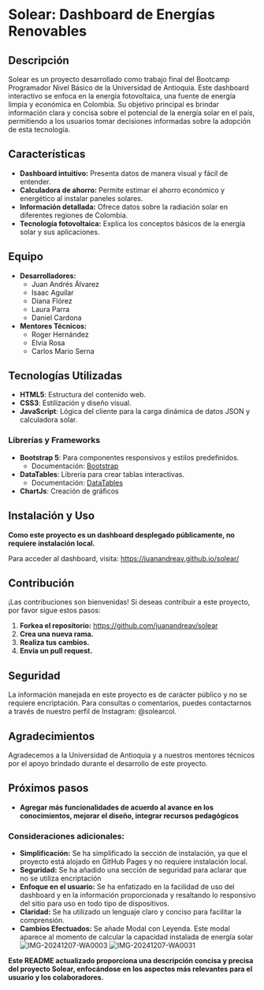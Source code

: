 # Solear: Dashboard de Energías Renovables

## Descripción
Solear es un proyecto desarrollado como trabajo final del Bootcamp Programador Nivel Básico de la Universidad de Antioquia. Este dashboard interactivo se enfoca en la energía fotovoltaica, una fuente de energía limpia y económica en Colombia. Su objetivo principal es brindar información clara y concisa sobre el potencial de la energía solar en el país, permitiendo a los usuarios tomar decisiones informadas sobre la adopción de esta tecnología.

## Características
* **Dashboard intuitivo:** Presenta datos de manera visual y fácil de entender.
* **Calculadora de ahorro:** Permite estimar el ahorro económico y energético al instalar paneles solares.
* **Información detallada:** Ofrece datos sobre la radiación solar en diferentes regiones de Colombia.
* **Tecnología fotovoltaica:** Explica los conceptos básicos de la energía solar y sus aplicaciones.

## Equipo
* **Desarrolladores:**
  * Juan Andrés Álvarez
  * Isaac Aguilar
  * Diana Flórez
  * Laura Parra
  * Daniel Cardona
* **Mentores Técnicos:**
  * Roger Hernández
  * Elvia Rosa
  * Carlos Mario Serna

## Tecnologías Utilizadas
- **HTML5**: Estructura del contenido web.
- **CSS3**: Estilización y diseño visual.
- **JavaScript**: Lógica del cliente para la carga dinámica de datos JSON y calculadora solar.

### Librerías y Frameworks
- **Bootstrap 5**: Para componentes responsivos y estilos predefinidos.
  - Documentación: [Bootstrap](https://getbootstrap.com/)
- **DataTables**: Librería para crear tablas interactivas.
  - Documentación: [DataTables](https://datatables.net/)
- **ChartJs**: Creación de gráficos

## Instalación y Uso
**Como este proyecto es un dashboard desplegado públicamente, no requiere instalación local.**

Para acceder al dashboard, visita: https://juanandreav.github.io/solear/

## Contribución
¡Las contribuciones son bienvenidas! Si deseas contribuir a este proyecto, por favor sigue estos pasos:
1. **Forkea el repositorio:** https://github.com/juanandreav/solear
2. **Crea una nueva rama.**
3. **Realiza tus cambios.**
4. **Envía un pull request.**

## Seguridad
La información manejada en este proyecto es de carácter público y no se requiere encriptación. Para consultas o comentarios, puedes contactarnos a través de nuestro perfil de Instagram: @solearcol.

## Agradecimientos
Agradecemos a la Universidad de Antioquia y a nuestros mentores técnicos por el apoyo brindado durante el desarrollo de este proyecto.

## Próximos pasos
* **Agregar más funcionalidades de acuerdo al avance en los conocimientos, mejorar el diseño, integrar recursos pedagógicos**


### Consideraciones adicionales:
* **Simplificación:** Se ha simplificado la sección de instalación, ya que el proyecto está alojado en GitHub Pages y no requiere instalación local.
* **Seguridad:** Se ha añadido una sección de seguridad para aclarar que no se utiliza encriptación
* **Enfoque en el usuario:** Se ha enfatizado en la facilidad de uso del dashboard y en la información proporcionada y resaltando lo responsivo del sitio para uso en todo tipo de dispositivos.
* **Claridad:** Se ha utilizado un lenguaje claro y conciso para facilitar la comprensión.
* **Cambios Efectuados:** Se añade Modal con Leyenda. Este modal aparece al momento de calcular la capacidad instalada de energía solar![IMG-20241207-WA0003](https://github.com/user-attachments/assets/dce6d8fc-74f2-4aea-a0ad-58cb904d59e7)
![IMG-20241207-WA0031](https://github.com/user-attachments/assets/78d31f59-2e8c-4eca-b8e3-de1e19909b70)


**Este README actualizado proporciona una descripción concisa y precisa del proyecto Solear, enfocándose en los aspectos más relevantes para el usuario y los colaboradores.**
